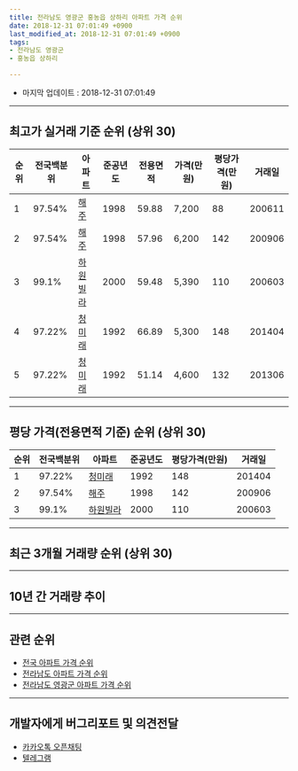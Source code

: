 ```yaml
---
title: 전라남도 영광군 홍농읍 상하리 아파트 가격 순위
date: 2018-12-31 07:01:49 +0900
last_modified_at: 2018-12-31 07:01:49 +0900
tags:
- 전라남도 영광군
- 홍농읍 상하리

---
```


* 마지막 업데이트 : 2018-12-31 07:01:49

---

## 최고가 실거래 기준 순위 (상위 30)


|순위|전국백분위|아파트|준공년도|전용면적|가격(만원)|평당가격(만원)|거래일|
|---|---|---|---|---|---|---|---|
|1|97.54%|[해주](https://search.naver.com/search.naver?query=%EC%A0%84%EB%9D%BC%EB%82%A8%EB%8F%84+%EC%98%81%EA%B4%91%EA%B5%B0+%ED%99%8D%EB%86%8D%EC%9D%8D+%EC%83%81%ED%95%98%EB%A6%AC+%ED%95%B4%EC%A3%BC)|1998|59.88|7,200|88|200611|
|2|97.54%|[해주](https://search.naver.com/search.naver?query=%EC%A0%84%EB%9D%BC%EB%82%A8%EB%8F%84+%EC%98%81%EA%B4%91%EA%B5%B0+%ED%99%8D%EB%86%8D%EC%9D%8D+%EC%83%81%ED%95%98%EB%A6%AC+%ED%95%B4%EC%A3%BC)|1998|57.96|6,200|142|200906|
|3|99.1%|[하원빌라](https://search.naver.com/search.naver?query=%EC%A0%84%EB%9D%BC%EB%82%A8%EB%8F%84+%EC%98%81%EA%B4%91%EA%B5%B0+%ED%99%8D%EB%86%8D%EC%9D%8D+%EC%83%81%ED%95%98%EB%A6%AC+%ED%95%98%EC%9B%90%EB%B9%8C%EB%9D%BC)|2000|59.48|5,390|110|200603|
|4|97.22%|[청미래](https://search.naver.com/search.naver?query=%EC%A0%84%EB%9D%BC%EB%82%A8%EB%8F%84+%EC%98%81%EA%B4%91%EA%B5%B0+%ED%99%8D%EB%86%8D%EC%9D%8D+%EC%83%81%ED%95%98%EB%A6%AC+%EC%B2%AD%EB%AF%B8%EB%9E%98)|1992|66.89|5,300|148|201404|
|5|97.22%|[청미래](https://search.naver.com/search.naver?query=%EC%A0%84%EB%9D%BC%EB%82%A8%EB%8F%84+%EC%98%81%EA%B4%91%EA%B5%B0+%ED%99%8D%EB%86%8D%EC%9D%8D+%EC%83%81%ED%95%98%EB%A6%AC+%EC%B2%AD%EB%AF%B8%EB%9E%98)|1992|51.14|4,600|132|201306|


---

## 평당 가격(전용면적 기준) 순위 (상위 30)


|순위|전국백분위|아파트|준공년도|평당가격(만원)|거래일|
|---|---|---|---|---|---|
|1|97.22%|[청미래](https://search.naver.com/search.naver?query=%EC%A0%84%EB%9D%BC%EB%82%A8%EB%8F%84+%EC%98%81%EA%B4%91%EA%B5%B0+%ED%99%8D%EB%86%8D%EC%9D%8D+%EC%83%81%ED%95%98%EB%A6%AC+%EC%B2%AD%EB%AF%B8%EB%9E%98)|1992|148|201404|
|2|97.54%|[해주](https://search.naver.com/search.naver?query=%EC%A0%84%EB%9D%BC%EB%82%A8%EB%8F%84+%EC%98%81%EA%B4%91%EA%B5%B0+%ED%99%8D%EB%86%8D%EC%9D%8D+%EC%83%81%ED%95%98%EB%A6%AC+%ED%95%B4%EC%A3%BC)|1998|142|200906|
|3|99.1%|[하원빌라](https://search.naver.com/search.naver?query=%EC%A0%84%EB%9D%BC%EB%82%A8%EB%8F%84+%EC%98%81%EA%B4%91%EA%B5%B0+%ED%99%8D%EB%86%8D%EC%9D%8D+%EC%83%81%ED%95%98%EB%A6%AC+%ED%95%98%EC%9B%90%EB%B9%8C%EB%9D%BC)|2000|110|200603|


---

## 최근 3개월 거래량 순위 (상위 30)


<div style="width:100%;">
    <canvas id="deal_count_ranking" height="250"></canvas>
</div>


<script>
new Chart(document.getElementById("deal_count_ranking"), {
    type: 'horizontalBar',
    data: {
        labels: ['하원빌라', '청미래'],
        datasets: [{
            label: '실거래 수',
            data: [1, 1],
            borderColor: "rgba(255, 0, 128, 1)",
            backgroundColor: "rgba(255, 0, 128, 0.5)",
            fill: false,
        }]
    },
    options: {
        responsive: true,
        title: {
            display: true,
            text: '최근 3개월 거래량 순위'
        },
        tooltips: {
            mode: 'index',
            intersect: false,
            callbacks: {
                title: function(tooltipItems, data) {
                    return "실거래 수:";
                },
                label: function(tooltipItem, data) {
                    return data.labels[tooltipItem.index] + ": " + tooltipItem.xLabel;
                }
            }
        },
        hover: {
            mode: 'nearest',
            intersect: true
        },
        scales: {
            xAxes: [{
                display: true,
                scaleLabel: {
                    display: true,
                    labelString: '실거래 수'
                },
                ticks: {
                    suggestedMin: 0,
                }
            }],
            yAxes: [{
                display: true,
                ticks: {
                    autoSkip: false,
                    callback: function(value, index, values) {
                        if (value.length > 15)
                            return value.substr(0, 13) + "...";
                        else
                            return value;
                    }
                },
                scaleLabel: {
                    display: false,
                }
            }]
        }
    }
});

</script>


---

## 10년 간 거래량 추이


<div style="width:100%;">
    <canvas id="deal_progress" height="250"></canvas>
</div>

<script>
new Chart(document.getElementById("deal_progress"), {
    type: 'line',
    data: {
        labels: ['200812','200901','200902','200903','200904','200905','200906','200907','200908','200909','200910','200911','200912','201001','201002','201003','201004','201005','201006','201007','201008','201009','201010','201011','201012','201101','201102','201103','201104','201105','201106','201107','201108','201109','201110','201111','201112','201201','201202','201203','201204','201205','201206','201207','201208','201209','201210','201211','201212','201301','201302','201303','201304','201305','201306','201307','201308','201309','201310','201311','201312','201401','201402','201403','201404','201405','201406','201407','201408','201409','201410','201411','201412','201501','201502','201503','201504','201505','201506','201507','201508','201509','201510','201511','201512','201601','201602','201603','201604','201605','201606','201607','201608','201609','201610','201611','201612','201701','201702','201703','201704','201705','201706','201707','201708','201709','201710','201711','201712','201801','201802','201803','201804','201805','201806','201807','201808','201809','201810','201811','201812'],
        datasets: [{
            label: '실거래 수',
            pointRadius: 1,
            data: [2, 0, 6, 0, 1, 0, 2, 4, 3, 0, 2, 3, 0, 3, 2, 1, 2, 2, 0, 3, 1, 1, 1, 2, 5, 0, 2, 4, 0, 2, 1, 0, 2, 1, 0, 0, 6, 0, 5, 2, 4, 3, 1, 4, 6, 2, 2, 1, 3, 0, 5, 3, 1, 2, 9, 6, 2, 4, 5, 7, 2, 2, 4, 5, 8, 1, 1, 5, 6, 8, 6, 3, 6, 2, 2, 4, 3, 0, 2, 2, 0, 1, 4, 3, 0, 2, 2, 0, 1, 3, 1, 2, 4, 4, 3, 2, 2, 1, 1, 4, 0, 0, 1, 4, 0, 1, 1, 0, 1, 0, 1, 3, 2, 3, 7, 5, 2, 3, 2, 0, 0],
            borderColor: "rgba(255, 201, 14, 1)",
            backgroundColor: "rgba(255, 201, 14, 0.5)",
            fill: true,
        }]
    },
    options: {
        responsive: true,
        title: {
            display: true,
            text: '10년간 거래량 추이'
        },
        tooltips: {
            mode: 'index',
            intersect: false,
        },
        hover: {
            mode: 'nearest',
            intersect: true
        },
        scales: {
            xAxes: [{
                display: true,
                scaleLabel: {
                    display: true,
                    labelString: '년/월'
                }
            }],
            yAxes: [{
                display: true,
                ticks: {
                    suggestedMin: 0,
                },
                scaleLabel: {
                    display: true,
                    labelString: '실거래 수'
                }
            }]
        }
    }
});

</script>


---

## 관련 순위

- [전국 아파트 가격 순위](https://inasie.github.io/apt-ranking/전국)
- [전라남도 아파트 가격 순위](https://inasie.github.io/apt-ranking/전라남도)
- [전라남도 영광군 아파트 가격 순위](https://inasie.github.io/apt-ranking/전라남도-영광군)


---

## 개발자에게 버그리포트 및 의견전달

- [카카오톡 오픈채팅](https://open.kakao.com/o/gLJUAP4)
- [텔레그램](https://t.me/inasie)

